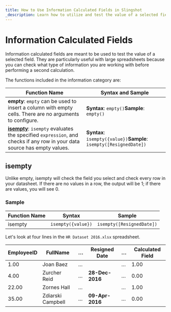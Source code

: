 ```yaml
---
title: How to Use Information Calculated Fields in Slingshot 
_description: Learn how to utilize and test the value of a selected field through Information Calculated Fields.
---
```


# Information Calculated Fields

Information calculated fields are meant to be used to test the value of
a selected field. They are particularly useful with large spreadsheets because you can check what type of information you are working with before performing a second calculation.

The functions included in the information category are:

| **Function Name** | **Syntax and Sample** |
|-------------------|-----------------------|
| **empty**: `empty` can be used to insert a column with empty cells. There are no arguments to configure. | **Syntax**: `empty()`**Sample**: `empty()` |
| [**isempty**](https://www.revealbi.io/help/information-calculated-fields#calculated-isempty): `isempty` evaluates the specified `expression`, and checks if any row in your data source has empty values. | **Syntax**: `isempty({value})`**Sample**: `isempty([ResignedDate])` |



<a name='isempty'></a>
## isempty

Unlike empty, isempty will check the field you select and check every
row in your datasheet. If there are no values in a row, the output will
be 1; if there are values, you will see 0.

### Sample

| Function Name | Syntax             | Sample                    |
| ------------- | ------------------ | ------------------------- |
| isempty       | `isempty({value})` | `isempty([ResignedDate])` |

Let's look at four lines in the `HR Dataset 2016.xlsx` spreadsheet.

| EmployeeID | FullName          | …​ | Resigned Date   | …​ | Calculated Field |
| ---------- | ----------------- | -- | --------------- | -- | ---------------- |
| 1.00       | Joan Baez         | …​ |                 | …​ | 1.00             |
| 4.00       | Zurcher Reid      | …​ | **28-Dec-2016** | …​ | 0.00             |
| 22.00      | Zornes Hall       | …​ |                 | …​ | 1.00             |
| 35.00      | Zdiarski Campbell | …​ | **09-Apr-2016** | …​ | 0.00             |
